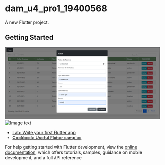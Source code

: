 # dam_u4_pro1_19400568

A new Flutter project.

## Getting Started



![Image text](https://github.com/pfr2102/ChatbotAPI/blob/main/img/Captura.PNG)
![Image text](https://media.discordapp.net/attachments/863941384587444305/1131707276202356756/image.png?ex=65a06508&is=658df008&hm=2fd1f73427513a4249989b02c89fd4ace78c7da714b741cb7cc556224d8d0bda&=&format=webp&quality=lossless&width=1426&height=668)

- [Lab: Write your first Flutter app](https://docs.flutter.dev/get-started/codelab)
- [Cookbook: Useful Flutter samples](https://docs.flutter.dev/cookbook)

For help getting started with Flutter development, view the
[online documentation](https://docs.flutter.dev/), which offers tutorials,
samples, guidance on mobile development, and a full API reference.
